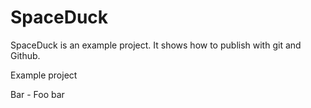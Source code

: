 # SpaceDuck

SpaceDuck is an example project. It shows how to publish with 
git and Github. 

Example project

Bar - Foo bar
